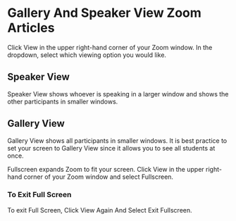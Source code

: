 # Gallery And Speaker View Zoom Articles

Click View in the upper right-hand corner of your Zoom window. In the dropdown, select which viewing option you would like.

## Speaker View

Speaker View shows whoever is speaking in a larger window and shows the other participants in smaller windows.

## Gallery View

Gallery View shows all participants in smaller windows. It is best practice to set your screen to Gallery View since it allows you to see all students at once.

Fullscreen expands Zoom to fit your screen. Click View in the upper right-hand corner of your Zoom window and select Fullscreen.

### To Exit Full Screen

To exit Full Screen, Click View Again And Select Exit Fullscreen.

